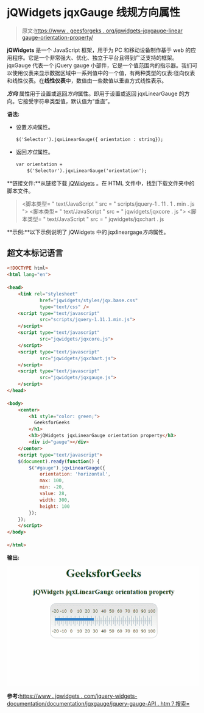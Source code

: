 # jQWidgets jqxGauge 线规方向属性

> 原文:[https://www . geesforgeks . org/jqwidgets-jqxgauge-linear gauge-orientation-property/](https://www.geeksforgeeks.org/jqwidgets-jqxgauge-lineargauge-orientation-property/)

**jQWidgets** 是一个 JavaScript 框架，用于为 PC 和移动设备制作基于 web 的应用程序。它是一个非常强大、优化、独立于平台且得到广泛支持的框架。jqxGauge 代表一个 jQuery gauge 小部件，它是一个值范围内的指示器。我们可以使用仪表来显示数据区域中一系列值中的一个值，有两种类型的仪表:径向仪表和线性仪表。在**线性仪表**中，数值由一些数值以垂直方式线性表示。

***方向*** 属性用于设置或返回*方向*属性。即用于设置或返回 jqxLinearGauge 的方向。它接受字符串类型值，默认值为“垂直”。

**语法:**

*   设置*方向*属性。

    ```html
    $('Selector').jqxLinearGauge({ orientation : string});
    ```

*   返回*方位*属性。

    ```html
    var orientation = 
        $('Selector').jqxLinearGauge('orientation');
    ```

**链接文件:**从链接下载 [jQWidgets](https://www.jqwidgets.com/download/) 。在 HTML 文件中，找到下载文件夹中的脚本文件。

> <link rel="”stylesheet”" href="”jqwidgets/styles/jqx.base.css”" type="”text/css”">
> <脚本类型= " text/JavaScript " src = " scripts/jquery-1 . 11 . 1 . min . js "></脚本类型>
> <脚本类型= " text/JavaScript " src = " jqwidgets/jqxcore . js "></脚本类型>
> <脚本类型= " text/JavaScript " src = " jqwidgets/jqxchart . js

**示例:**以下示例说明了 jQWidgets 中的 jqxlineargage*方向*属性。

## 超文本标记语言

```html
<!DOCTYPE html>
<html lang="en">

<head>
    <link rel="stylesheet" 
            href="jqwidgets/styles/jqx.base.css" 
            type="text/css" />
    <script type="text/javascript" 
            src="scripts/jquery-1.11.1.min.js">
    </script>
    <script type="text/javascript" 
            src="jqwidgets/jqxcore.js">
    </script>
    <script type="text/javascript" 
            src="jqwidgets/jqxchart.js">
    </script>
    <script type="text/javascript" 
            src="jqwidgets/jqxgauge.js">
    </script>
</head>

<body>
    <center>
        <h1 style="color: green;">
          GeeksforGeeks
        </h1>
        <h3>jQWidgets jqxLinearGauge orientation property</h3>
        <div id="gauge"></div>
    </center>
    <script type="text/javascript">
    $(document).ready(function() {
        $("#gauge").jqxLinearGauge({
            orientation: 'horizontal',
            max: 100,
            min: -20,
            value: 28,
            width: 300,
            height: 100
        });
    });
    </script>
</body>

</html>
```

**输出:**

![](img/c42e97d8cab908057bfcdaf230070eb1.png)

**参考:**[https://www . jqwidgets . com/jquery-widgets-documentation/documentation/jqxgauge/jquery-gauge-API . htm？搜索=](https://www.jqwidgets.com/jquery-widgets-documentation/documentation/jqxgauge/jquery-gauge-api.htm?search=)